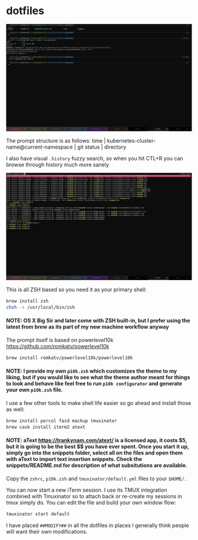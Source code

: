 # dotfiles

![iTerm prompt look](iterm-prompt.png)

The prompt structure is as follows: time | kubernetes-cluster-name@current-namespace | git status | directory

I also have visual `.history` fuzzy search, so when you hit CTL+R you can browse through history much more sanely

![history file search](percol-search.png)

This is all ZSH based so you need it as your primary shell:

```bash
brew install zsh
chsh -s /usr/local/bin/zsh
```

#### NOTE: OS X Big Sir and later come with ZSH built-in, but I prefer using the latest from brew as its part of my new machine workflow anyway

The prompt itself is based on powerlevel10k https://github.com/romkatv/powerlevel10k

```bash
brew install romkatv/powerlevel10k/powerlevel10k
```

#### NOTE: I provide my own `p10k.zsh` which customizes the theme to my liking, but if you would like to see what the theme author meant for things to look and behave like feel free to run `p10k configurator` and generate your own `p10k.zsh` file.

I use a few other tools to make shell life easier so go ahead and install those as well:

```bash
brew install percol fasd mackup tmuxinator
brew cask install iterm2 atext
```

#### NOTE: aText https://trankynam.com/atext/ is a licensed app, it costs $5, but it is going to be the best $$ you have ever spent. Once you start it up, simply go into the snippets folder, select all on the files and open them with aText to import text insertion snippets. Check the snippets/README.md for description of what subsitutions are available.

Copy the `zshrc`, `p10k.zsh` and `tmuxinator/default.yml` files to your `$HOME/.`

You can now start a new iTerm session. I use its TMUX integration combined with Tmuxinator so to attach back or re-create my sessions in tmux simply do. You can edit the file and build your own window flow:

```bash
tmuxinator start default
```

I have placed `##MODIFY##` in all the dotfiles in places I generally think people will want their own modifications.
